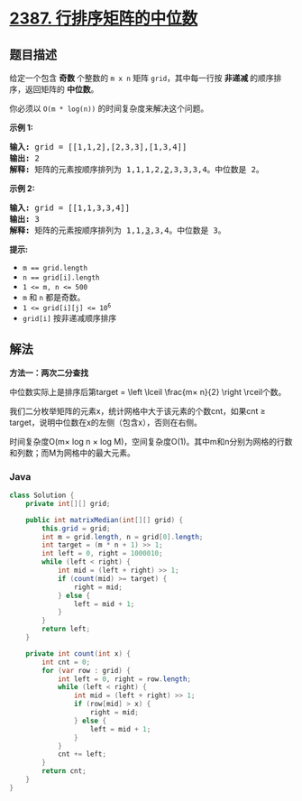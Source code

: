# [2387. 行排序矩阵的中位数](https://leetcode.cn/problems/median-of-a-row-wise-sorted-matrix)

## 题目描述

<p>给定一个包含&nbsp;<strong>奇数&nbsp;</strong>个整数的&nbsp;<code>m x n</code> 矩阵&nbsp;<code>grid</code>，其中每一行按 <strong>非递减 </strong>的顺序排序，返回矩阵的&nbsp;<strong>中位数</strong>。</p>

<p>你必须以 <code>O(m * log(n))</code> 的时间复杂度来解决这个问题。</p>

<p><strong>示例 1:</strong></p>

<pre>
<strong>输入:</strong> grid = [[1,1,2],[2,3,3],[1,3,4]]
<strong>输出:</strong> 2
<strong>解释:</strong> 矩阵的元素按顺序排列为 1,1,1,2,<u>2</u>,3,3,3,4。中位数是 2。
</pre>

<p><strong>示例 2:</strong></p>

<pre>
<strong>输入:</strong> grid = [[1,1,3,3,4]]
<strong>输出:</strong> 3
<strong>解释:</strong> 矩阵的元素按顺序排列为 1,1,<u>3</u>,3,4。中位数是 3。
</pre>

<p><strong>提示:</strong></p>

<ul>
	<li><code>m == grid.length</code></li>
	<li><code>n == grid[i].length</code></li>
	<li><code>1 &lt;= m, n &lt;= 500</code></li>
	<li><code>m</code> 和&nbsp;<code>n</code>&nbsp;都是奇数。</li>
	<li><code>1 &lt;= grid[i][j] &lt;= 10<sup>6</sup></code></li>
	<li><code>grid[i]</code> 按非递减顺序排序</li>
</ul>

## 解法

**方法一：两次二分查找**

中位数实际上是排序后第target = \left \lceil \frac{m× n}{2} \right \rceil个数。

我们二分枚举矩阵的元素x，统计网格中大于该元素的个数cnt，如果cnt ≥ target，说明中位数在x的左侧（包含x），否则在右侧。

时间复杂度O(m× log n × log M)，空间复杂度O(1)。其中m和n分别为网格的行数和列数；而M为网格中的最大元素。

### **Java**

```java
class Solution {
    private int[][] grid;

    public int matrixMedian(int[][] grid) {
        this.grid = grid;
        int m = grid.length, n = grid[0].length;
        int target = (m * n + 1) >> 1;
        int left = 0, right = 1000010;
        while (left < right) {
            int mid = (left + right) >> 1;
            if (count(mid) >= target) {
                right = mid;
            } else {
                left = mid + 1;
            }
        }
        return left;
    }

    private int count(int x) {
        int cnt = 0;
        for (var row : grid) {
            int left = 0, right = row.length;
            while (left < right) {
                int mid = (left + right) >> 1;
                if (row[mid] > x) {
                    right = mid;
                } else {
                    left = mid + 1;
                }
            }
            cnt += left;
        }
        return cnt;
    }
}
```
